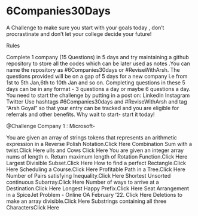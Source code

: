 # 6Companies30Days
A Challenge to make sure you start with your goals today , don’t procrastinate and don’t let your college decide your future!

Rules

Complete 1 company (15 Questions) in 5 days and try maintaining a github repository to store all the codes which can be later used as notes .You can name the repository as #6Companies30days or #ReviseWithArsh.
The questions provided will be on a gap of 5 days for a new company i.e from 1st to 5th Jan,6th to 10th Jan and so on.
Completing questions in these 5 days can be in any format - 3 questions a day or maybe 6 questions a day.
You need to start the challenge by putting in a post on:
LinkedIn
Instagram
Twitter
Use hashtags #6Companies30days and #ReviseWithArsh and tag “Arsh Goyal” so that your entry can be tracked and you are eligible for referrals and other benefits.
Why wait to start- start it today!

@Challenge Company 1 : Microsoft-

You are given an array of strings tokens that represents an arithmetic expression in a Reverse Polish Notation.Click Here
Combination Sum with a twist.Click Here
ulls and Cows Click Here
You are given an integer array nums of length n. Return maximum length of Rotation Function.Click Here
Largest Divisible Subset.Click Here
How to find a perfect Rectangle.Click Here
Scheduling a Course.Click Here
Profitable Path in a Tree.Click Here
Number of Pairs satisfying Inequality.Click Here
Shortest Unsorted continuous Subarray.Click Here
Number of ways to arrive at a Destination.Click Here
Longest Happy Prefix.Click Here
Seat Arrangement in a SpiceJet Problem - Online OA February ‘22. Click Here
Deletions to make an array divisible.Click Here
Substrings containing all three CharactersClick Here
